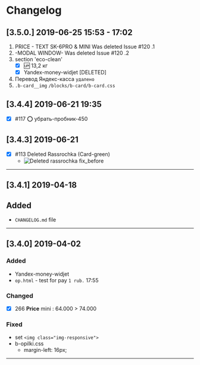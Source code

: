 # Changelog

## [3.5.0.] 2019-06-25 15:53 - 17:02

1. PRICE - TEXT SK-6PRO & MINI Was deleted Issue #120 .1
2. -MODAL WINDOW- Was deleted Issue #120 .2
3. section 'eco-clean'
    - [x] :up: 13,2 кг
    - [x] Yandex-money-widjet [DELETED]
4. Перевод Яндекс-касса `удалено`
5. `.b-card__img` `/blocks/b-card/b-card.css`

## [3.4.4] 2019-06-21 19:35

- [x] #117 :o: убрать-пробник-450

## [3.4.3] 2019-06-21  

- [x] #113 Deleted Rassrochka (Card-green)
  - ![ Deleted rassrochka fix_before](https://user-images.githubusercontent.com/21124057/59933235-ba472f80-9451-11e9-964e-416bdcc23a7e.png)

---

## [3.4.1] 2019-04-18  

## Added

- `CHANGELOG.md` file

---

## [3.4.0] 2019-04-02

### Added

- Yandex-money-widjet
- `op.html` - test for pay `1 rub.` 17:55

### Changed

- [x] 266 **Price** mini : 64.000 > 74.000

### Fixed

- set `<img class="img-responsive">`
- b-opilki.css
  - margin-left: 16px;

---